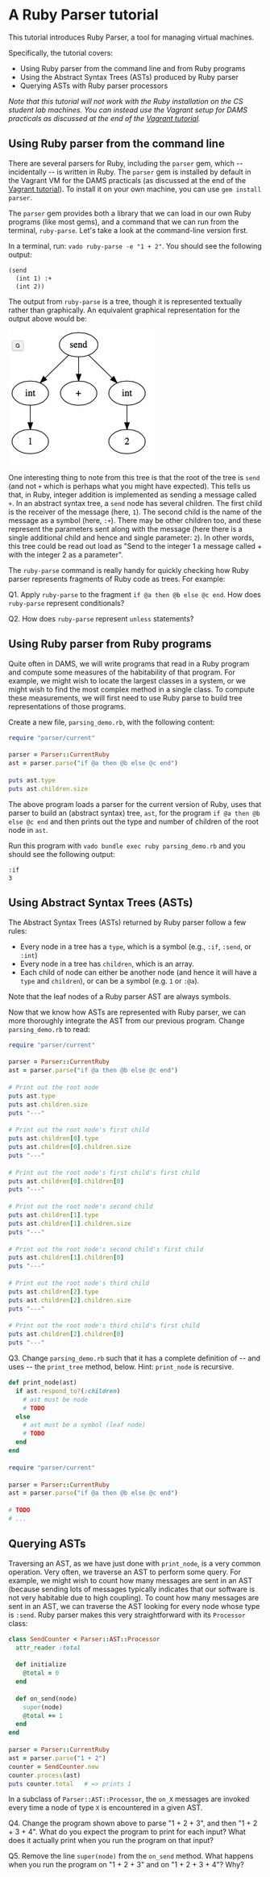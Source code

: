# A Ruby Parser tutorial

This tutorial introduces Ruby Parser, a tool for managing virtual machines.

Specifically, the tutorial covers:

* Using Ruby parser from the command line and from Ruby programs
* Using the Abstract Syntax Trees (ASTs) produced by Ruby parser
* Querying ASTs with Ruby parser processors

*Note that this tutorial will not work with the Ruby installation on the CS student lab machines. You can instead use the Vagrant setup for DAMS practicals as discussed at the end of the [Vagrant tutorial](vagrant.md).*


## Using Ruby parser from the command line

There are several parsers for Ruby, including the `parser` gem, which -- incidentally -- is written in Ruby. The `parser` gem is installed by default in the Vagrant VM for the DAMS practicals (as discussed at the end of the [Vagrant tutorial](vagrant.md)). To install it on your own machine, you can use `gem install parser`.

The `parser` gem provides both a library that we can load in our own Ruby programs (like most gems), and a command that we can run from the terminal, `ruby-parse`. Let's take a look at the command-line version first.

In a terminal, run: `vado ruby-parse -e "1 + 2"`. You should see the following output:

```
(send
  (int 1) :+
  (int 2))
```

The output from `ruby-parse` is a tree, though it is represented textually rather than graphically. An equivalent graphical representation for the output above would be:

![A graphical representation of the abstract syntax tree from parsing the Ruby program: one plus two](graphical_ast.png)

One interesting thing to note from this tree is that the root of the tree is `send` (and not `+` which is perhaps what you might have expected). This tells us that, in Ruby, integer addition is implemented as sending a message called `+`. In an abstract syntax tree, a `send` node has several children. The first child is the receiver of the message (here, `1`). The second child is the name of the message as a symbol (here, `:+`). There may be other children too, and these represent the parameters sent along with the message (here there is a single additional child and hence and single parameter: `2`). In other words, this tree could be read out load as "Send to the integer 1 a message called + with the integer 2 as a parameter".

The `ruby-parse` command is really handy for quickly checking how Ruby parser represents fragments of Ruby code as trees. For example:

Q1. Apply `ruby-parse` to the fragment `if @a then @b else @c end`. How does `ruby-parse` represent conditionals?

Q2. How does `ruby-parse` represent `unless` statements?


## Using Ruby parser from Ruby programs

Quite often in DAMS, we will write programs that read in a Ruby program and compute some measures of the habitability of that program. For example, we might wish to locate the largest classes in a system, or we might wish to find the most complex method in a single class. To compute these measurements, we will first need to use Ruby parse to build tree representations of those programs.

Create a new file, `parsing_demo.rb`, with the following content:

```ruby
require "parser/current"

parser = Parser::CurrentRuby
ast = parser.parse("if @a then @b else @c end")

puts ast.type
puts ast.children.size
```

The above program loads a parser for the current version of Ruby, uses that parser to build an (abstract syntax) tree, `ast`, for the program `if @a then @b else @c end` and then prints out the type and number of children of the root node in `ast`.

Run this program with `vado bundle exec ruby parsing_demo.rb` and you should see the following output:

```
:if
3
```

## Using Abstract Syntax Trees (ASTs)

The Abstract Syntax Trees (ASTs) returned by Ruby parser follow a few rules:

* Every node in a tree has a `type`, which is a symbol (e.g., `:if`, `:send`, or `:int`)
* Every node in a tree has `children`, which is an array.
* Each child of node can either be another node (and hence it will have a `type` and `children`), or can be a symbol (e.g. `1` or `:@a`).

Note that the leaf nodes of a Ruby parser AST are always symbols.

Now that we know how ASTs are represented with Ruby parser, we can more thoroughly integrate the AST from our previous program. Change `parsing_demo.rb` to read:

```ruby
require "parser/current"

parser = Parser::CurrentRuby
ast = parser.parse("if @a then @b else @c end")

# Print out the root node
puts ast.type
puts ast.children.size
puts "---"

# Print out the root node's first child
puts ast.children[0].type
puts ast.children[0].children.size
puts "---"

# Print out the root node's first child's first child
puts ast.children[0].children[0]
puts "---"

# Print out the root node's second child
puts ast.children[1].type
puts ast.children[1].children.size
puts "---"

# Print out the root node's second child's first child
puts ast.children[1].children[0]
puts "---"

# Print out the root node's third child
puts ast.children[2].type
puts ast.children[2].children.size
puts "---"

# Print out the root node's third child's first child
puts ast.children[2].children[0]
puts "---"
```

Q3. Change `parsing_demo.rb` such that it has a complete definition of -- and uses -- the `print_tree` method, below. Hint: `print_node` is recursive.

```ruby
def print_node(ast)
  if ast.respond_to?(:children)
    # ast must be node
    # TODO
  else
    # ast must be a symbol (leaf node)
    # TODO
  end
end

require "parser/current"

parser = Parser::CurrentRuby
ast = parser.parse("if @a then @b else @c end")

# TODO
# ...
```

## Querying ASTs

Traversing an AST, as we have just done with `print_node`, is a very common operation. Very often, we traverse an AST to perform some query. For example, we might wish to count how many messages are sent in an AST (because sending lots of messages typically indicates that our software is not very habitable due to high coupling). To count how many messages are sent in an AST, we can traverse the AST looking for every node whose type is `:send`. Ruby parser makes this very straightforward with its `Processor` class:

```ruby
class SendCounter < Parser::AST::Processor
  attr_reader :total

  def initialize
    @total = 0
  end

  def on_send(node)
    super(node)
    @total += 1
  end
end

parser = Parser::CurrentRuby
ast = parser.parse("1 + 2")
counter = SendCounter.new
counter.process(ast)
puts counter.total   # => prints 1
```

In a subclass of `Parser::AST::Processor`, the `on_X` messages are invoked every time a node of type `X` is encountered in a given AST.

Q4. Change the program shown above to parse "1 + 2 + 3", and then "1 + 2 + 3 + 4". What do you expect the program to print for each input? What does it actually print when you run the program on that input?

Q5. Remove the line `super(node)` from the `on_send` method. What happens when you run the program on "1 + 2 + 3" and on "1 + 2 + 3 + 4"? Why?
